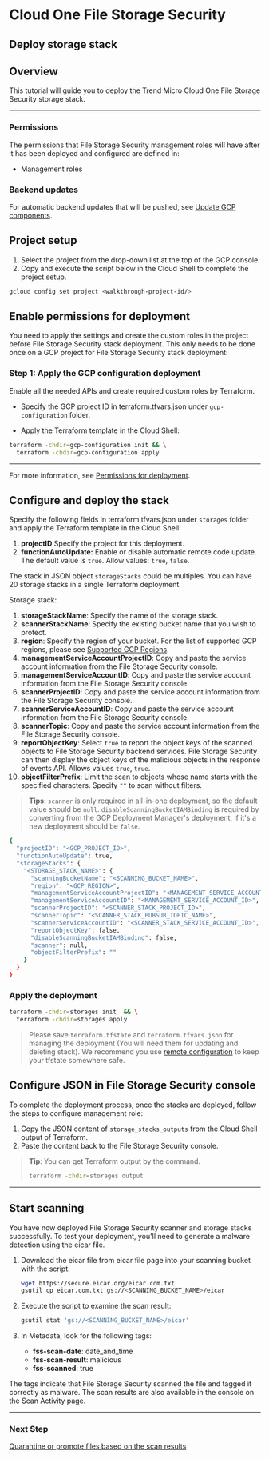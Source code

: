 # Cloud One File Storage Security

## Deploy storage stack

## Overview

<walkthrough-tutorial-duration duration="5"></walkthrough-tutorial-duration>

This tutorial will guide you to deploy the Trend Micro Cloud One File Storage Security storage stack.

--------------------------------

### Permissions

The permissions that File Storage Security management roles will have after it has been deployed and configured are defined in:

* <walkthrough-editor-open-file filePath="modules/management-roles/main.tf">Management roles</walkthrough-editor-open-file>

### Backend updates

For automatic backend updates that will be pushed, see [Update GCP components](https://cloudone.trendmicro.com/docs/file-storage-security/component-update-gcp/).

## Project setup

1. Select the project from the drop-down list at the top of the GCP console.
2. Copy and execute the script below in the Cloud Shell to complete the project setup.

<walkthrough-project-setup></walkthrough-project-setup>

```sh
gcloud config set project <walkthrough-project-id/>
```

## Enable permissions for deployment

You need to apply the settings and create the custom roles in the project before File Storage Security stack deployment. This only needs to be done once on a GCP project for File Storage Security stack deployment:

### Step 1: Apply the GCP configuration deployment

Enable all the needed APIs and create required custom roles by Terraform.

* Specify the GCP project ID in <walkthrough-editor-open-file filePath="gcp-configuration/terraform.tfvars.json">terraform.tfvars.json</walkthrough-editor-open-file> under `gcp-configuration` folder.

* Apply the Terraform template in the Cloud Shell:

```sh
terraform -chdir=gcp-configuration init && \
  terraform -chdir=gcp-configuration apply
```

--------------------------------

For more information, see [Permissions for deployment](https://cloudone.trendmicro.com/docs/file-storage-security/gs-before-gcp/).

## Configure and deploy the stack

Specify the following fields in <walkthrough-editor-open-file filePath="storages/terraform.tfvars.json">terraform.tfvars.json</walkthrough-editor-open-file> under `storages` folder and apply the Terraform template in the Cloud Shell:

1. **projectID** Specify the project for this deployment.
2. **functionAutoUpdate:** Enable or disable automatic remote code update. The default value is `true`. Allow values: `true`, `false`.

The stack in JSON object `storageStacks` could be multiples. You can have 20 storage stacks in a single Terraform deployment.

Storage stack:
1. **storageStackName**: Specify the name of the storage stack.
2. **scannerStackName**: Specify the existing bucket name that you wish to protect.
3. **region**: Specify the region of your bucket. For the list of supported GCP regions, please see [Supported GCP Regions](https://cloudone.trendmicro.com/docs/file-storage-security/supported-gcp/).
4. **managementServiceAccountProjectID**: Copy and paste the service account information from the File Storage Security console.
5. **managementServiceAccountID**: Copy and paste the service account information from the File Storage Security console.
6. **scannerProjectID**: Copy and paste the service account information from the File Storage Security console.
7. **scannerServiceAccountID**: Copy and paste the service account information from the File Storage Security console.
8. **scannerTopic**: Copy and paste the service account information from the File Storage Security console.
9. **reportObjectKey**: Select `true` to report the object keys of the scanned objects to File Storage Security backend services. File Storage Security can then display the object keys of the malicious objects in the response of events API. Allows values `true`, `true`.
10. **objectFilterPrefix**: Limit the scan to objects whose name starts with the specified characters. Specify `""` to scan without filters.

> **Tips**:
 `scanner` is only required in all-in-one deployment, so the default value should be `null`. `disableScanningBucketIAMBinding` is required by converting from the GCP Deployment Manager's deployment, if it's a new deployment should be `false`.

```sh
{
  "projectID": "<GCP_PROJECT_ID>",
  "functionAutoUpdate": true,
  "storageStacks": {
    "<STORAGE_STACK_NAME>": {
      "scanningBucketName": "<SCANNING_BUCKET_NAME>",
      "region": "<GCP_REGION>",
      "managementServiceAccountProjectID": "<MANAGEMENT_SERVICE_ACCOUNT_GCP_PROJECT_ID>",
      "managementServiceAccountID": "<MANAGEMENT_SERVICE_ACCOUNT_ID>",
      "scannerProjectID": "<SCANNER_STACK_PROJECT_ID>",
      "scannerTopic": "<SCANNER_STACK_PUBSUB_TOPIC_NAME>",
      "scannerServiceAccountID": "<SCANNER_STACK_SERVICE_ACCOUNT_ID>",
      "reportObjectKey": false,
      "disableScanningBucketIAMBinding": false,
      "scanner": null,
      "objectFilterPrefix": ""
    }
  }
}
```

### Apply the deployment

```sh
terraform -chdir=storages init  && \
  terraform -chdir=storages apply
```

> Please save `terraform.tfstate` and `terraform.tfvars.json` for managing the deployment (You will need them for updating and deleting stack). We recommend you use [remote configuration](https://developer.hashicorp.com/terraform/language/settings/backends/configuration) to keep your tfstate somewhere safe.

## Configure JSON in File Storage Security console

To complete the deployment process, once the stacks are deployed, follow the steps to configure management role:

1. Copy the JSON content of `storage_stacks_outputs` from the Cloud Shell output of Terraform.
2. Paste the content back to the File Storage Security console.

> **Tip**:
> You can get Terraform output by the command.
> ```sh
> terraform -chdir=storages output
> ```

--------------------------------

## Start scanning

You have now deployed File Storage Security scanner and storage stacks successfully. To test your deployment, you'll need to generate a malware detection using the eicar file.

1. Download the eicar file from eicar file page into your scanning bucket with the script.

    ```sh
    wget https://secure.eicar.org/eicar.com.txt
    gsutil cp eicar.com.txt gs://<SCANNING_BUCKET_NAME>/eicar
    ```

2. Execute the script to examine the scan result:

    ```sh
    gsutil stat 'gs://<SCANNING_BUCKET_NAME>/eicar'
    ```

3. In Metadata, look for the following tags:
    * **fss-scan-date**: date_and_time
    * **fss-scan-result**: malicious
    * **fss-scanned**: true

The tags indicate that File Storage Security scanned the file and tagged it correctly as malware. The scan results are also available in the console on the Scan Activity page.

--------------------------------

### Next Step

[Quarantine or promote files based on the scan results](https://cloudone.trendmicro.com/docs/file-storage-security/github-sample-code/#post-scan)
